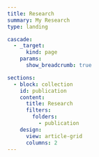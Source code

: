 ```yaml
---
title: Research
summary: My Research
type: landing

cascade:
  - _target:
      kind: page
    params:
      show_breadcrumb: true

sections:
  - block: collection
    id: publication
    content:
      title: Research
      filters:
        folders:
          - publication
    design:
      view: article-grid
      columns: 2
---
```


